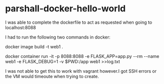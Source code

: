 # parshall-docker-hello-world

I was able to complete the dockerfile to act as requested when going to localhost:8088

I had to run the following two commands in docker:

docker image build -t web1 .

docker container run -it -p 8088:8088 -e FLASK_APP=app.py --rm --name web1 -e FLASK_DEBUG=1 -v $PWD:/app web1 >>log.txt

I was not able to get this to work with vagrant however.I got SSH errors or the VM would timeoute when trying to create.
